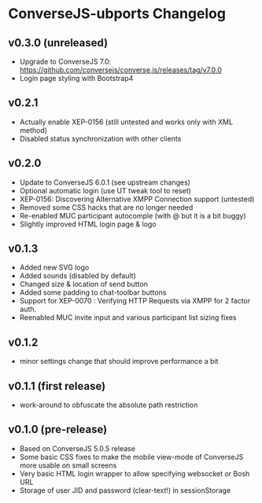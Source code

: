 ConverseJS-ubports Changelog
================
v0.3.0 (unreleased)
---------------------------
 * Upgrade to ConverseJS 7.0: https://github.com/conversejs/converse.js/releases/tag/v7.0.0
 * Login page styling with Bootstrap4
 
v0.2.1
---------------------------
 * Actually enable XEP-0156 (still untested and works only with XML method)
 * Disabled status synchronization with other clients

v0.2.0
---------------------------
 * Update to ConverseJS 6.0.1 (see upstream changes)
 * Optional automatic login (use UT tweak tool to reset)
 * XEP-0156: Discovering Alternative XMPP Connection support (untested)
 * Removed some CSS hacks that are no longer needed
 * Re-enabled MUC participant autocomple (with @ but it is a bit buggy)
 * Slightly improved HTML login page & logo

v0.1.3
---------------------------
 * Added new SVG logo
 * Added sounds (disabled by default)
 * Changed size & location of send button
 * Added some padding to chat-toolbar buttons
 * Support for XEP-0070 : Verifying HTTP Requests via XMPP for 2 factor auth.
 * Reenabled MUC invite input and various participant list sizing fixes

v0.1.2
---------------------------
 * minor settings change that should improve performance a bit

v0.1.1 (first release)
---------------------------
 * work-around to obfuscate the absolute path restriction

v0.1.0 (pre-release)
---------------------------
 * Based on ConverseJS 5.0.5 release
 * Some basic CSS fixes to make the mobile view-mode of ConverseJS more usable on small screens
 * Very basic HTML login wrapper to allow specifying websocket or Bosh URL
 * Storage of user JID and password (clear-text!) in sessionStorage
